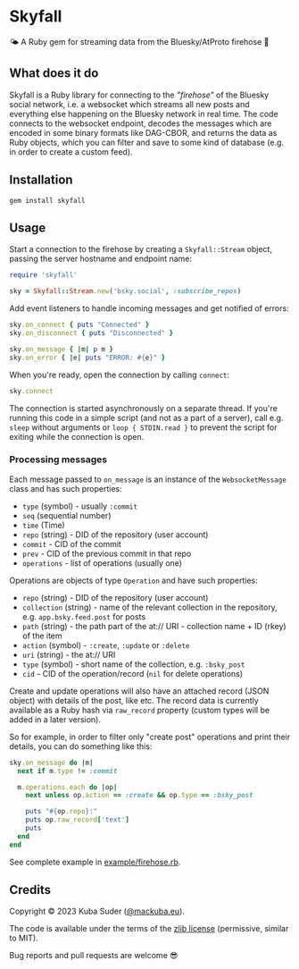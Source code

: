# Skyfall

🌤 A Ruby gem for streaming data from the Bluesky/AtProto firehose 🦋


## What does it do

Skyfall is a Ruby library for connecting to the *"firehose"* of the Bluesky social network, i.e. a websocket which
streams all new posts and everything else happening on the Bluesky network in real time. The code connects to the
websocket endpoint, decodes the messages which are encoded in some binary formats like DAG-CBOR, and returns the data as Ruby objects, which you can filter and save to some kind of database (e.g. in order to create a custom feed).


## Installation

    gem install skyfall


## Usage

Start a connection to the firehose by creating a `Skyfall::Stream` object, passing the server hostname and endpoint name:

```rb
require 'skyfall'

sky = Skyfall::Stream.new('bsky.social', :subscribe_repos)
```

Add event listeners to handle incoming messages and get notified of errors:

```rb
sky.on_connect { puts "Connected" }
sky.on_disconnect { puts "Disconnected" }

sky.on_message { |m| p m }
sky.on_error { |e| puts "ERROR: #{e}" }
```

When you're ready, open the connection by calling `connect`:

```rb
sky.connect
```

The connection is started asynchronously on a separate thread. If you're running this code in a simple script (and not as a part of a server), call e.g. `sleep` without arguments or `loop { STDIN.read }` to prevent the script for exiting while the connection is open.


### Processing messages

Each message passed to `on_message` is an instance of the `WebsocketMessage` class and has such properties:

- `type` (symbol) - usually `:commit`
- `seq` (sequential number)
- `time` (Time)
- `repo` (string) - DID of the repository (user account)
- `commit` - CID of the commit
- `prev` - CID of the previous commit in that repo
- `operations` - list of operations (usually one)

Operations are objects of type `Operation` and have such properties:

- `repo` (string) - DID of the repository (user account)
- `collection` (string) - name of the relevant collection in the repository, e.g. `app.bsky.feed.post` for posts
- `path` (string) - the path part of the at:// URI - collection name + ID (rkey) of the item
- `action` (symbol) - `:create`, `:update` or `:delete`
- `uri` (string) - the at:// URI
- `type` (symbol) - short name of the collection, e.g. `:bsky_post`
- `cid` - CID of the operation/record (`nil` for delete operations)

Create and update operations will also have an attached record (JSON object) with details of the post, like etc. The record data is currently available as a Ruby hash via `raw_record` property (custom types will be added in a later version).

So for example, in order to filter only "create post" operations and print their details, you can do something like this:

```rb
sky.on_message do |m|
  next if m.type != :commit

  m.operations.each do |op|
    next unless op.action == :create && op.type == :bsky_post

    puts "#{op.repo}:"
    puts op.raw_record['text']
    puts
  end
end
```

See complete example in [example/firehose.rb](https://github.com/mackuba/skyfall/blob/master/example/firehose.rb).


## Credits

Copyright © 2023 Kuba Suder ([@mackuba.eu](https://bsky.app/profile/mackuba.eu)).

The code is available under the terms of the [zlib license](https://choosealicense.com/licenses/zlib/) (permissive, similar to MIT).

Bug reports and pull requests are welcome 😎

